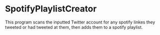 # SpotifyPlaylistCreator

This program scans the inputted Twitter account for any spotify linkes they tweeted or had tweeted at them, then adds them to a spotify playlist.

